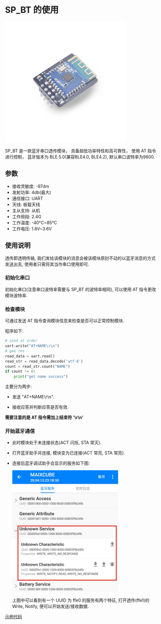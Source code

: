 SP_BT 的使用
====

<img src="../../../assets/hardware/module_spmod/sp_bt.png"/>

SP_BT 是一款蓝牙串口透传模块， 具备超低功率特性和高可靠性， 使用 AT 指令进行控制， 蓝牙版本为 BLE 5.0(兼容BLE4.0, BLE4.2), 默认串口波特率为9600.

## 参数

* 接收灵敏度: -97dm
* 发射功率: 4db(最大)
* 通信接口: UART
* 天线: 板载天线
* 主从支持: 从机
* 工作频段: 2.4G
* 工作温度: -40°C~85°C
* 工作电压: 1.8V~3.6V

## 使用说明

透传即透明传输, 我们发给该模块的消息会被该模块原封不动的以蓝牙消息的方式发送出去, 使用者只需将其当作串口使用即可.

### 初始化串口

初始化串口(注意串口波特率需要与 SP_BT 的波特率相同), 可以使用 AT 指令更改模块波特率.

### 检查模块

可通过发送 AT 指令查询模块信息来检查是否可以正常控制模块.

程序如下:

```python
# send at order
uart.write("AT+NAME\r\n")
# gee res
read_data = uart.read()
read_str = read_data.decode('utf-8')
count = read_str.count("NAME")
if count != 0:
    print("get name success")
```

主要分为两步:

* 发送 "AT+NAME\r\n".

* 接收应答并判断应答是否有效.

**需要注意的是 AT 指令需加上结束符 '\r\n'**

### 开始蓝牙通信

* 此时模块处于未连接状态(ACT 闪烁, STA 常灭).
  
* 打开蓝牙助手并连接, 模块变为已连接(ACT 常亮, STA 常亮).
  
* 连接后蓝牙调试助手会显示的服务如下图:
  
  <img src="../../../assets/hardware/module_spmod/sp_bt_screenshot.png" alt="bt_server"/>
  
  上图中可以看到有一个 UUID 为 ffe0 的服务有两个特征, 打开透传(ffe1)的 Write, Notify, 便可以开始发送/接收数据.

[示例代码](https://github.com/sipeed/MaixPy_scripts/blob/master/hardware/demo_sp_bt.py)
